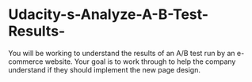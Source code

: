 # Udacity-s-Analyze-A-B-Test-Results-
You will be working to understand the results of an A/B test run by an e-commerce website. Your goal is to work through to help the company understand if they should implement the new page design.
